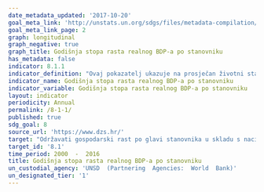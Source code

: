 ```yaml
---
date_metadata_updated: '2017-10-20'
goal_meta_link: 'http://unstats.un.org/sdgs/files/metadata-compilation/Metadata-Goal-8.pdf'
goal_meta_link_page: 2
graph: longitudinal
graph_negative: true
graph_title: Godišnja stopa rasta realnog BDP-a po stanovniku
has_metadata: false
indicator: 8.1.1
indicator_definition: "Ovaj pokazatelj ukazuje na prosječan životni standard stanovnika neke zemlje ili područja, a izračunava se stavljajući u omjer bruto domaći proizvod (BDP) u stalnim cijenama prethodne godine i broj stanovnika. "
indicator_name: Godišnja stopa rasta realnog BDP-a po stanovniku
indicator_variable: Godišnja stopa rasta realnog BDP-a po stanovniku
layout: indicator
periodicity: Annual
permalink: /8-1-1/
published: true
sdg_goal: 8
source_url: 'https://www.dzs.hr/'
target: "Održavati gospodarski rast po glavi stanovnika u skladu s nacionalnim okolnostima i, posebno, najmanje 7 posto rasta bruto domaćeg proizvoda godišnje u najmanje razvijenim zemljama."
target_id: '8.1'
time_period: 2000  -  2016
title: Godišnja stopa rasta realnog BDP-a po stanovniku
un_custodial_agency: 'UNSD  (Partnering  Agencies:  World  Bank)'
un_designated_tier: '1'
---
```

